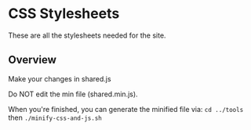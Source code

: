 # CSS Stylesheets

These are all the stylesheets needed for the site.

## Overview

Make your changes in shared.js

Do NOT edit the min file (shared.min.js).

When you're finished, you can generate the minified file via:
`cd ../tools` then `./minify-css-and-js.sh`
